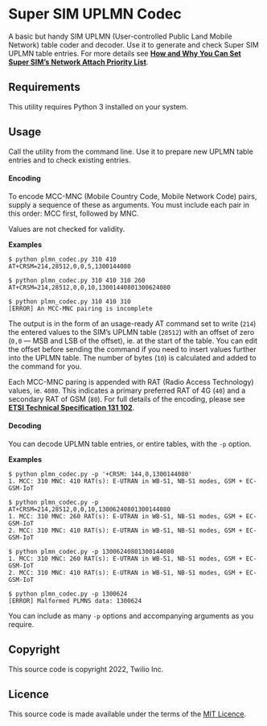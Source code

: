# Super SIM UPLMN Codec

A basic but handy SIM UPLMN (User-controlled Public Land Mobile Network) table coder and decoder. Use it to generate and check Super SIM UPLMN table entries. For more details see [**How and Why You Can Set Super SIM’s Network Attach Priority List**](https://www.twilio.com/docs/iot/supersim/how-and-why-to-set-super-sims-uplmn-table).

## Requirements

This utility requires Python 3 installed on your system.

## Usage

Call the utility from the command line. Use it to prepare new UPLMN table entries and to check existing entries.

#### Encoding

To encode MCC-MNC (Mobile Country Code, Mobile Network Code) pairs, supply a sequence of these as arguments. You must include each pair in this order: MCC first, followed by MNC.

Values are not checked for validity.

**Examples**

```
$ python plmn_codec.py 310 410
AT+CRSM=214,28512,0,0,5,1300144080
```

```
$ python plmn_codec.py 310 410 310 260
AT+CRSM=214,28512,0,0,10,13001440801300624080
```

```
$ python plmn_codec.py 310 410 310
[ERROR] An MCC-MNC pairing is incomplete
```

The output is in the form of an usage-ready AT command set to write (`214`) the entered values to the SIM’s UPLMN table (`28512`) with an offset of zero (`0,0` — MSB and LSB of the offset), ie. at the start of the table. You can edit the offset before sending the command if you need to insert values further into the UPLMN table. The number of bytes (`10`) is calculated and added to the command for you.

Each MCC-MNC paring is appended with RAT (Radio Access Technology) values, ie. `4080`. This indicates a primary preferred RAT of 4G (`40`) and a secondary RAT of GSM (`80`). For full details of the encoding, please see [**ETSI Technical Specification 131 102**](https://www.etsi.org/deliver/etsi_ts/131100_131199/131102/15.05.00_60/ts_131102v150500p.pdf).


#### Decoding

You can decode UPLMN table entries, or entire tables, with the `-p` option.

**Examples**

```
$ python plmn_codec.py -p '+CRSM: 144,0,1300144080'
1. MCC: 310 MNC: 410 RAT(s): E-UTRAN in WB-S1, NB-S1 modes, GSM + EC-GSM-IoT
```

```
$ python plmn_codec.py -p AT+CRSM=214,28512,0,0,10,13006240801300144080
1. MCC: 310 MNC: 260 RAT(s): E-UTRAN in WB-S1, NB-S1 modes, GSM + EC-GSM-IoT
2. MCC: 310 MNC: 410 RAT(s): E-UTRAN in WB-S1, NB-S1 modes, GSM + EC-GSM-IoT
```

```
$ python plmn_codec.py -p 13006240801300144080
1. MCC: 310 MNC: 260 RAT(s): E-UTRAN in WB-S1, NB-S1 modes, GSM + EC-GSM-IoT
2. MCC: 310 MNC: 410 RAT(s): E-UTRAN in WB-S1, NB-S1 modes, GSM + EC-GSM-IoT
```

```
$ python plmn_codec.py -p 1300624
[ERROR] Malformed PLMNS data: 1300624
```

You can include as many `-p` options and accompanying arguments as you require.

## Copyright

This source code is copyright 2022, Twilio Inc.

## Licence

This source code is made available under the terms of the [MIT Licence](LICENSE.md).